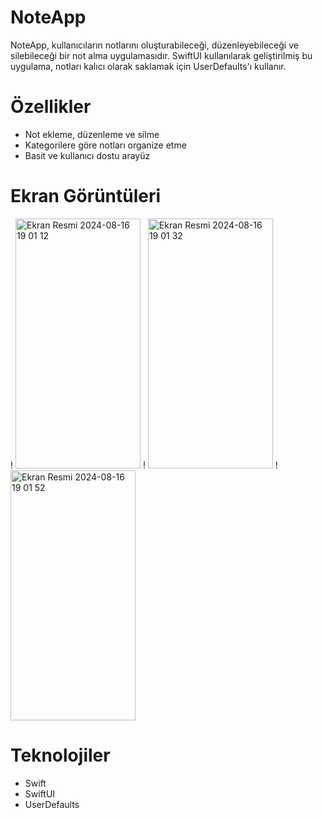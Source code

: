 # NoteApp
 
NoteApp, kullanıcıların notlarını oluşturabileceği, düzenleyebileceği ve silebileceği bir not alma uygulamasıdır. SwiftUI kullanılarak geliştirilmiş bu uygulama, notları kalıcı olarak saklamak için UserDefaults'ı kullanır.

# Özellikler
- Not ekleme, düzenleme ve silme
- Kategorilere göre notları organize etme
- Basit ve kullanıcı dostu arayüz

# Ekran Görüntüleri
! <img src="https://github.com/user-attachments/assets/d8494046-e87c-4a7b-bc30-c510c4c0a5a6" alt="Ekran Resmi 2024-08-16 19 01 12" width="200" height="400"/>
! <img src="https://github.com/user-attachments/assets/970bbdc8-1407-4eee-97d1-9571d0ce3d56" alt="Ekran Resmi 2024-08-16 19 01 32" width="200" height="400"/>
! <img src="https://github.com/user-attachments/assets/81772526-876f-4b84-bb1a-77c41f5a01d3" alt="Ekran Resmi 2024-08-16 19 01 52" width="200" height="400"/>

# Teknolojiler
- Swift
- SwiftUI
- UserDefaults

